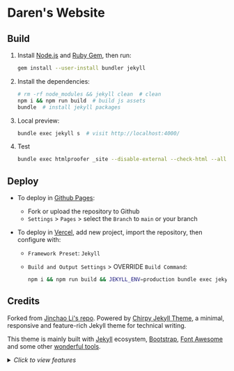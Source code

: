 # Daren's Website

## Build

1. Install [Node.js][nodejs] and [Ruby Gem][ruby], then run:

    ```sh
    gem install --user-install bundler jekyll
    ```

2. Install the dependencies:

    ```sh
    # rm -rf node_modules && jekyll clean  # clean
    npm i && npm run build  # build js assets
    bundle  # install jekyll packages
    ```

3. Local preview:

    ```sh
    bundle exec jekyll s  # visit http://localhost:4000/
    ```

4. Test

    ```sh
    bundle exec htmlproofer _site --disable-external --check-html --allow_hash_href
    ```

## Deploy

- To deploy in [Github Pages][github_pages]:

  - Fork or upload the repository to Github
  - `Settings` > `Pages` > select the `Branch` to `main` or your branch

- To deploy in [Vercel][vercel], add new project, import the repository, then configure with:

  - `Framework Preset`: `Jekyll`
  - `Build and Output Settings` > OVERRIDE `Build Command`:

    ```sh
    npm i && npm run build && JEKYLL_ENV=production bundle exec jekyll b -d "_site"
    ```

## Credits

Forked from [Jinchao Li's repo](https://github.com/JinchaoLove/jekyll-theme-chirpy). Powered by [Chirpy Jekyll Theme][chirpy], a minimal, responsive and feature-rich Jekyll theme for technical writing.

This theme is mainly built with [Jekyll][jekyllrb] ecosystem,
[Bootstrap][bootstrap], [Font Awesome][icons] and some other [wonderful tools][lib].

<details>
  <summary>
    <i>Click to view features</i>
  </summary>
  <p>

- Dark / Light Theme Mode
- Localized UI language
- Pinned Posts
- Hierarchical Categories
- Trending Tags
- Table of Contents
- Last Modified Date of Posts
- Syntax Highlighting
- Mathematical Expressions
- Mermaid Diagram & Flowchart
- Dark / Light Mode Images
- Embed Videos
- Disqus / Utterances / Giscus Comments
- Search
- Atom Feeds
- Google Analytics
- SEO & Performance Optimization

  </p>

</details>

[nodejs]: https://nodejs.org/
[ruby]: https://jekyllrb.com/docs/installation/
[chirpy]: https://github.com/cotes2020/jekyll-theme-chirpy/wiki/
[jekyllrb]: https://jekyllrb.com/
[bootstrap]: https://getbootstrap.com/
[icons]: https://fontawesome.com/
[lib]: https://github.com/cotes2020/chirpy-static-assets/
[github_pages]: https://pages.github.com/
[vercel]: https://vercel.com/
